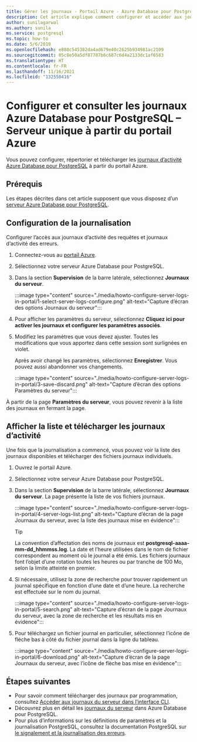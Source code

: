 ```yaml
---
title: Gérer les journaux - Portail Azure - Azure Database pour PostgreSQL - Serveur unique
description: Cet article explique comment configurer et accéder aux journaux de serveur (fichiers .log) dans Azure Database pour PostgreSQL – Serveur unique à partir du portail Azure.
author: sunilagarwal
ms.author: sunila
ms.service: postgresql
ms.topic: how-to
ms.date: 5/6/2019
ms.openlocfilehash: e880c545382da4ad679e40c2625b934981ac2109
ms.sourcegitcommit: 05c8e50a5df87707b6c687c6d4a2133dc1af6583
ms.translationtype: HT
ms.contentlocale: fr-FR
ms.lasthandoff: 11/16/2021
ms.locfileid: "132550416"
---
```

# <a name="configure-and-access-azure-database-for-postgresql---single-server-logs-from-the-azure-portal"></a>Configurer et consulter les journaux Azure Database pour PostgreSQL – Serveur unique à partir du portail Azure

Vous pouvez configurer, répertorier et télécharger les [journaux d’activité Azure Database pour PostgreSQL](concepts-server-logs.md) à partir du portail Azure.

## <a name="prerequisites"></a>Prérequis
Les étapes décrites dans cet article supposent que vous disposez d’un [serveur Azure Database pour PostgreSQL](quickstart-create-server-database-portal.md).

## <a name="configure-logging"></a>Configuration de la journalisation
Configurer l’accès aux journaux d’activité des requêtes et journaux d’activité des erreurs. 

1. Connectez-vous au [portail Azure](https://portal.azure.com/).

2. Sélectionnez votre serveur Azure Database pour PostgreSQL.

3. Dans la section **Supervision** de la barre latérale, sélectionnez **Journaux du serveur**. 

   :::image type="content" source="./media/howto-configure-server-logs-in-portal/1-select-server-logs-configure.png" alt-text="Capture d’écran des options Journaux du serveur":::

4. Pour afficher les paramètres du serveur, sélectionnez **Cliquez ici pour activer les journaux et configurer les paramètres associés**.

5. Modifiez les paramètres que vous devez ajuster. Toutes les modifications que vous apportez dans cette session sont surlignées en violet.

   Après avoir changé les paramètres, sélectionnez **Enregistrer**. Vous pouvez aussi abandonner vos changements. 

   :::image type="content" source="./media/howto-configure-server-logs-in-portal/3-save-discard.png" alt-text="Capture d’écran des options Paramètres du serveur":::

À partir de la page **Paramètres du serveur**, vous pouvez revenir à la liste des journaux en fermant la page.

## <a name="view-list-and-download-logs"></a>Afficher la liste et télécharger les journaux d’activité
Une fois que la journalisation a commencé, vous pouvez voir la liste des journaux disponibles et télécharger des fichiers journaux individuels. 

1. Ouvrez le portail Azure.

2. Sélectionnez votre serveur Azure Database pour PostgreSQL.

3. Dans la section **Supervision** de la barre latérale, sélectionnez **Journaux du serveur**. La page présente la liste de vos fichiers journaux.

   :::image type="content" source="./media/howto-configure-server-logs-in-portal/4-server-logs-list.png" alt-text="Capture d’écran de la page Journaux du serveur, avec la liste des journaux mise en évidence":::

   > [!TIP]
   > La convention d’affectation des noms de journaux est **postgresql-aaaa-mm-dd_hhmmss.log**. La date et l’heure utilisées dans le nom de fichier correspondent au moment où le journal a été émis. Les fichiers journaux font l’objet d’une rotation toutes les heures ou par tranche de 100 Mo, selon la limite atteinte en premier.

4. Si nécessaire, utilisez la zone de recherche pour trouver rapidement un journal spécifique en fonction d’une date et d’une heure. La recherche est effectuée sur le nom du journal.

   :::image type="content" source="./media/howto-configure-server-logs-in-portal/5-search.png" alt-text="Capture d’écran de la page Journaux du serveur, avec la zone de recherche et les résultats mis en évidence":::

5. Pour téléchargez un fichier journal en particulier, sélectionnez l’icône de flèche bas à côté du fichier journal dans la ligne du tableau.

   :::image type="content" source="./media/howto-configure-server-logs-in-portal/6-download.png" alt-text="Capture d’écran de la page Journaux du serveur, avec l’icône de flèche bas mise en évidence":::

## <a name="next-steps"></a>Étapes suivantes
- Pour savoir comment télécharger des journaux par programmation, consultez [Accéder aux journaux du serveur dans l’interface CLI](howto-configure-server-logs-using-cli.md).
- Découvrez plus en détail les [journaux du serveur](concepts-server-logs.md) dans Azure Database pour PostgreSQL. 
- Pour plus d’informations sur les définitions de paramètres et la journalisation PostgreSQL, consultez la documentation PostgreSQL sur [le signalement et la journalisation des erreurs](https://www.postgresql.org/docs/current/static/runtime-config-logging.html).

